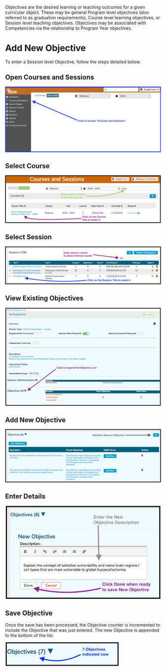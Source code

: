 Objectives are the desired learning or teaching outcomes for a given curricular object. These may be general Program level objectives (also referred to as graduation requirements), Course level learning objectives, or Session level teaching objectives. Objectives may be associated with Competencies via the relationship to Program Year objectives.

# Add New Objective

To enter a Session level Objective, follow the steps detailed below.

## Open Courses and Sessions

![Open Courses and Sessions](../../images/add_session_objective/open_courses_and_sessions.png)

## Select Course

![Select Course](../../images/add_session_objective/select_course.png)

## Select Session

![Select Session](../../images/add_session_objective/select_session.png)

## View Existing Objectives

![Expand Session Objective List](../../images/add_session_objective/expand_obj_list.png)

## Add New Objective

![Add new Session Objective](../../images/add_session_objective/add_sess_obj.png)

## Enter Details

![Enter Objective text](../../images/add_session_objective/enter_text.png)

## Save Objective

Once the save has been processed, the Objective counter is incremented to include the Objective that was just entered. The new Objective is appended to the bottom of the list.

![Adds one to the counter](../../images/add_session_objective/counter_adjusted.png)
